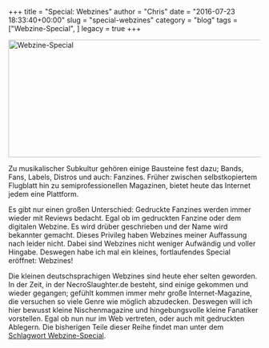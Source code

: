 +++
title = "Special: Webzines"
author = "Chris"
date = "2016-07-23 18:33:40+00:00"
slug = "special-webzines"
category = "blog"
tags = ["Webzine-Special", ]
legacy = true
+++

<img class="aligncenter size-full wp-image-15248" src="images//2016/07/Webzine-Special.png" alt="Webzine-Special" width="680" height="235" />

Zu musikalischer Subkultur gehören einige Bausteine fest dazu; Bands, Fans, Labels, Distros und auch: Fanzines. Früher zwischen selbstkopiertem Flugblatt hin zu semiprofessionellen Magazinen, bietet heute das Internet jedem eine Plattform.

Es gibt nur einen großen Unterschied: Gedruckte Fanzines werden immer wieder mit Reviews bedacht. Egal ob im gedruckten Fanzine oder dem digitalen Webzine. Es wird drüber geschrieben und der Name wird bekannter gemacht. Dieses Privileg haben Webzines meiner Auffassung nach leider nicht. Dabei sind Webzines nicht weniger Aufwändig und voller Hingabe. Deswegen habe ich mal ein kleines, fortlaufendes Special eröffnet: Webzines!

<!--more-->Die kleinen deutschsprachigen Webzines sind heute eher selten geworden. In der Zeit, in der NecroSlaughter.de besteht, sind einige gekommen und wieder gegangen; gefühlt kommen immer mehr große Internet-Magazine, die versuchen so viele Genre wie möglich abzudecken. Deswegen will ich hier bewusst kleine Nischenmagazine und hingebungsvolle kleine Fanatiker vorstellen. Egal ob nun nur im Web vertreten, oder auch mit gedruckten Ablegern. Die bisherigen Teile dieser Reihe findet man unter dem <a href="http://necroslaughter.de/tag/webzine-special/">Schlagwort Webzine-Special</a>.
